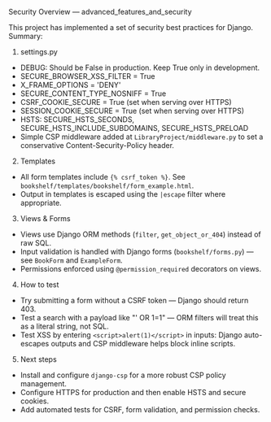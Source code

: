 Security Overview — advanced_features_and_security

This project has implemented a set of security best practices for Django. Summary:

1) settings.py
- DEBUG: Should be False in production. Keep True only in development.
- SECURE_BROWSER_XSS_FILTER = True
- X_FRAME_OPTIONS = 'DENY'
- SECURE_CONTENT_TYPE_NOSNIFF = True
- CSRF_COOKIE_SECURE = True (set when serving over HTTPS)
- SESSION_COOKIE_SECURE = True (set when serving over HTTPS)
- HSTS: SECURE_HSTS_SECONDS, SECURE_HSTS_INCLUDE_SUBDOMAINS, SECURE_HSTS_PRELOAD
- Simple CSP middleware added at `LibraryProject/middleware.py` to set a conservative Content-Security-Policy header.

2) Templates
- All form templates include `{% csrf_token %}`. See `bookshelf/templates/bookshelf/form_example.html`.
- Output in templates is escaped using the `|escape` filter where appropriate.

3) Views & Forms
- Views use Django ORM methods (`filter`, `get_object_or_404`) instead of raw SQL.
- Input validation is handled with Django forms (`bookshelf/forms.py`) — see `BookForm` and `ExampleForm`.
- Permissions enforced using `@permission_required` decorators on views.

4) How to test
- Try submitting a form without a CSRF token — Django should return 403.
- Test a search with a payload like "' OR 1=1" — ORM filters will treat this as a literal string, not SQL.
- Test XSS by entering `<script>alert(1)</script>` in inputs: Django auto-escapes outputs and CSP middleware helps block inline scripts.

5) Next steps
- Install and configure `django-csp` for a more robust CSP policy management.
- Configure HTTPS for production and then enable HSTS and secure cookies.
- Add automated tests for CSRF, form validation, and permission checks.
